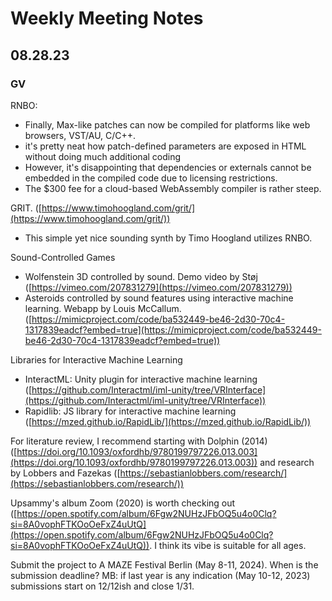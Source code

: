 # Weekly Meeting Notes

## 08.28.23

### GV
RNBO:  
- Finally, Max-like patches can now be compiled for platforms like web browsers, VST/AU, C/C++.  
- it's pretty neat how patch-defined parameters are exposed in HTML without doing much additional coding  
- However, it's disappointing that dependencies or externals cannot be embedded in the compiled code due to licensing restrictions.  
- The $300 fee for a cloud-based WebAssembly compiler is rather steep.  
  
GRIT. ([https://www.timohoogland.com/grit/](https://www.timohoogland.com/grit/))  
- This simple yet nice sounding synth by Timo Hoogland utilizes RNBO.  
  
Sound-Controlled Games  
- Wolfenstein 3D controlled by sound. Demo video by Støj ([https://vimeo.com/207831279](https://vimeo.com/207831279))  
- Asteroids controlled by sound features using interactive machine learning. Webapp by Louis McCallum. ([https://mimicproject.com/code/ba532449-be46-2d30-70c4-1317839eadcf?embed=true](https://mimicproject.com/code/ba532449-be46-2d30-70c4-1317839eadcf?embed=true))  
  
Libraries for Interactive Machine Learning  
- InteractML: Unity plugin for interactive machine learning ([https://github.com/Interactml/iml-unity/tree/VRInterface](https://github.com/Interactml/iml-unity/tree/VRInterface))  
- Rapidlib: JS library for interactive machine learning ([https://mzed.github.io/RapidLib/](https://mzed.github.io/RapidLib/))  
  
For literature review, I recommend starting with Dolphin (2014) ([https://doi.org/10.1093/oxfordhb/9780199797226.013.003](https://doi.org/10.1093/oxfordhb/9780199797226.013.003)) and research by Lobbers and Fazekas ([https://sebastianlobbers.com/research/](https://sebastianlobbers.com/research/))  
  
Upsammy's album Zoom (2020) is worth checking out ([https://open.spotify.com/album/6Fgw2NUHzJFbOQ5u4o0Clq?si=8A0vophFTKOoOeFxZ4uUtQ](https://open.spotify.com/album/6Fgw2NUHzJFbOQ5u4o0Clq?si=8A0vophFTKOoOeFxZ4uUtQ)). I think its vibe is suitable for all ages.  
  
Submit the project to A MAZE Festival Berlin (May 8-11, 2024). When is the submission deadline? MB: if last year is any indication (May 10-12, 2023) submissions start on 12/12ish and close 1/31.
